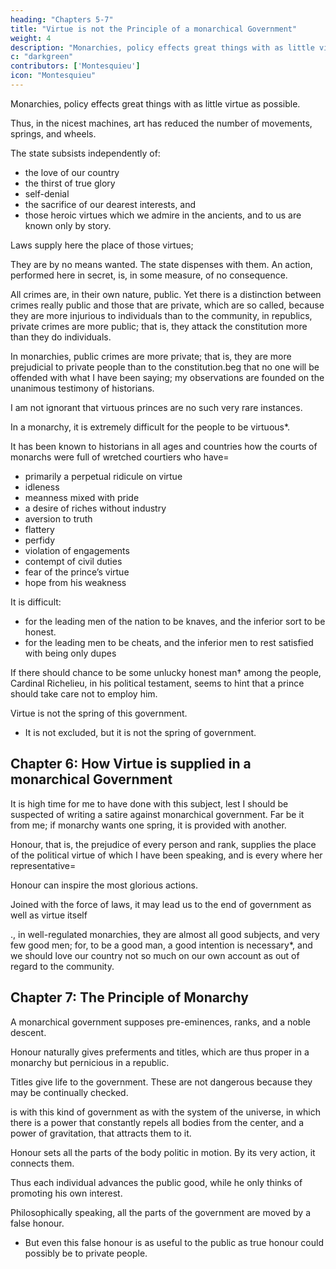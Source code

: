 ```yaml
---
heading: "Chapters 5-7"
title: "Virtue is not the Principle of a monarchical Government"
weight: 4
description: "Monarchies, policy effects great things with as little virtue as possible."
c: "darkgreen"
contributors: ['Montesquieu']
icon: "Montesquieu"
---
```




Monarchies, policy effects great things with as little virtue as possible. 

Thus, in the nicest machines, art has reduced the number of movements, springs, and wheels.

The state subsists independently of:
- the love of our country
- the thirst of true glory
- self-denial
- the sacrifice of our dearest interests, and
- those heroic virtues which we admire in the ancients, and to us are known only by story.

Laws supply here the place of those virtues; 

They are by no means wanted. The state dispenses with them. An action, performed here in secret, is, in some measure, of no consequence.

All crimes are, in their own nature, public. Yet there is a distinction between crimes really public and those that are private, which are so called, because they are more injurious to individuals than to the community, in republics, private crimes are more public; that is, they attack the constitution more than they do individuals.

In monarchies, public crimes are more private; that is, they are more prejudicial to private people than to the constitution.beg that no one will be offended with what I have been saying; my observations are founded on the unanimous testimony of historians. 

I am not ignorant that virtuous princes are no such very rare instances.

In a monarchy, it is extremely difficult for the people to be virtuous*.

It has been known to historians in all ages and countries how the courts of monarchs were full of wretched courtiers who have= 
- primarily a perpetual ridicule on virtue
- idleness
- meanness mixed with pride
- a desire of riches without industry
- aversion to truth
- flattery
- perfidy
- violation of engagements
- contempt of civil duties
- fear of the prince’s virtue
- hope from his weakness


It is difficult:
- for the leading men of the nation to be knaves, and the inferior sort to be honest.
- for the leading men to be cheats, and the inferior men to rest satisfied with being only dupes

If there should chance to be some unlucky honest man† among the people, Cardinal Richelieu, in his political testament, seems to hint that a prince should take care not to employ him. 

Virtue is not the spring of this government. 
- It is not excluded, but it is not the spring of government.



## Chapter 6: How Virtue is supplied in a monarchical Government

It is high time for me to have done with this subject, lest I should be suspected of writing a satire against monarchical government. Far be it from me; if monarchy wants one spring, it is provided with another. 

Honour, that is, the prejudice of every person and rank, supplies the place of the political virtue of which I have been speaking, and is every where her representative=  

Honour can inspire the most glorious actions.

Joined with the force of laws, it may lead us to the end of government as well as virtue itself

., in well-regulated monarchies, they are almost all good subjects, and very few good men; for, to be a good man, a good intention is necessary*, and we should love our country not so much on our own account as out of regard to the community.



## Chapter 7: The Principle of Monarchy

A monarchical government supposes pre-eminences, ranks, and a noble descent. 

Honour naturally gives preferments and titles, which are thus proper in a monarchy but pernicious in a republic. 

Titles give life to the government. These are not dangerous because they may be continually checked.

is with this kind of government as with the system of the universe, in which there is a power that constantly repels all bodies from the center, and a power of gravitation, that attracts them to it. 

Honour sets all the parts of the body politic in motion. By its very action, it connects them. 

Thus each individual advances the public good, while he only thinks of promoting his own interest.

Philosophically speaking, all the parts of the government are moved by a false honour. 
- But even this false honour is as useful to the public as true honour could possibly be to private people.

<!-- it not a very great point, to oblige men to perform the most difficult actions, such as require an extraordinary exertion of fortitude and resolution, without any other recompence than that of glory and applause? -->
